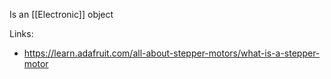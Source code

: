 Is an [[Electronic]] object

Links:
- https://learn.adafruit.com/all-about-stepper-motors/what-is-a-stepper-motor